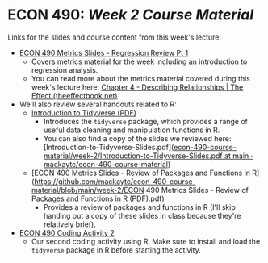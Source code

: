 # ECON 490: *Week 2 Course Material*

Links for the slides and course content from this week's lecture: 

- [ECON 490 Metrics Slides - Regression Review Pt 1](https://github.com/mackaytc/econ-490-course-material/blob/main/week-2/ECON%20490%20Metrics%20Slides%20-%20Regression%20Review%20Pt%201%20(PDF).pdf)
  - Covers metrics material for the week including an introduction to regression analysis. 
  - You can read more about the metrics material covered during this week's lecture here: [Chapter 4 - Describing Relationships | The Effect (theeffectbook.net)](https://theeffectbook.net/ch-DescribingRelationships.html)
- We'll also review several handouts related to R:
  - [Introduction to Tidyverse (PDF)](https://github.com/mackaytc/econ-490-course-material/blob/main/week-2/Introduction-to-Tidyverse.pdf)
    - Introduces the `tidyverse` package, which provides a range of useful data cleaning and manipulation functions in R. 
    - You can also find a copy of the slides we reviewed here: [Introduction-to-Tidyverse-Slides.pdf]([econ-490-course-material/week-2/Introduction-to-Tidyverse-Slides.pdf at main · mackaytc/econ-490-course-material](https://github.com/mackaytc/econ-490-course-material/blob/main/week-2/Introduction-to-Tidyverse-Slides.pdf))
  - [ECON 490 Metrics Slides - Review of Packages and Functions in R](https://github.com/mackaytc/econ-490-course-material/blob/main/week-2/ECON 490 Metrics Slides - Review of Packages and Functions in R (PDF).pdf)
    - Provides a review of packages and functions in R (I'll skip handing out a copy of these slides in class because they're relatively brief).
- [ECON 490 Coding Activity 2](https://github.com/mackaytc/econ-490-course-material/blob/main/week-2/ECON%20490%20Coding%20Activity%202.R)
  - Our second coding activity using R. Make sure to install and load the `tidyverse` package in R before starting the activity.